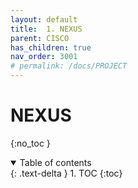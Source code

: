 ```yaml
---
layout: default
title:  1. NEXUS
parent: CISCO
has_children: true
nav_order: 3001
# permalink: /docs/PROJECT
---
```

# NEXUS

{:no_toc }

<details open markdown="block">  
  <summary>
    Table of contents
  </summary>
  {: .text-delta }
1. TOC  
{:toc}
</details>
